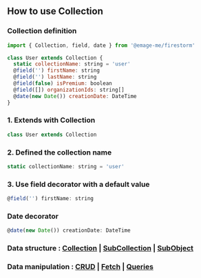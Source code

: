 ## How to use Collection
### Collection definition

```javascript
import { Collection, field, date } from '@emage-me/firestorm'

class User extends Collection {
  static collectionName: string = 'user'
  @field('') firstName: string
  @field('') lastName: string
  @field(false) isPremium: boolean
  @field([]) organizationIds: string[]
  @date(new Date()) creationDate: DateTime
}
```

### 1. Extends with Collection
```javascript
class User extends Collection
```

### 2. Defined the collection name
```javascript
static collectionName: string = 'user'
```

### 3. Use field decorator with a default value
```javascript
@field('') firstName: string
```

### Date decorator
```javascript
@date(new Date()) creationDate: DateTime
```

### Data structure : [Collection](./collection.md) | [SubCollection](./subCollection.md) | [SubObject](./subObject.md)

### Data manipulation : [CRUD](./CRUD.md) | [Fetch](./fetch.md) | [Queries](./query.md)